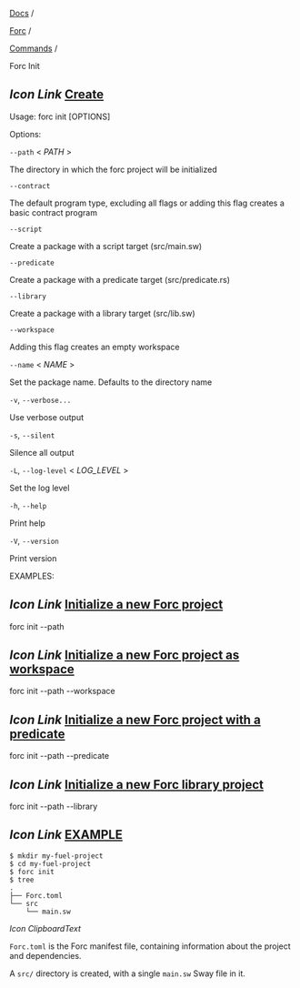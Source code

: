 [Docs](https://docs.fuel.network/) /

[Forc](https://docs.fuel.network/docs/forc/) /

[Commands](https://docs.fuel.network/docs/forc/commands/) /

Forc Init

## _Icon Link_ [Create](https://docs.fuel.network/docs/forc/commands/forc%5finit/\#forc-init)

Usage: forc init \[OPTIONS\]

Options:

`--path` < _PATH_ >

The directory in which the forc project will be initialized

`--contract`

The default program type, excluding all flags or adding this flag creates a basic contract program

`--script`

Create a package with a script target (src/main.sw)

`--predicate`

Create a package with a predicate target (src/predicate.rs)

`--library`

Create a package with a library target (src/lib.sw)

`--workspace`

Adding this flag creates an empty workspace

`--name` < _NAME_ >

Set the package name. Defaults to the directory name

`-v`, `--verbose...`

Use verbose output

`-s`, `--silent`

Silence all output

`-L`, `--log-level` < _LOG\_LEVEL_ >

Set the log level

`-h`, `--help`

Print help

`-V`, `--version`

Print version

EXAMPLES:

## _Icon Link_ [Initialize a new Forc project](https://docs.fuel.network/docs/forc/commands/forc%5finit/\#forc-init)

forc init --path

## _Icon Link_ [Initialize a new Forc project as workspace](https://docs.fuel.network/docs/forc/commands/forc%5finit/\#forc-init)

forc init --path --workspace

## _Icon Link_ [Initialize a new Forc project with a predicate](https://docs.fuel.network/docs/forc/commands/forc%5finit/\#forc-init)

forc init --path --predicate

## _Icon Link_ [Initialize a new Forc library project](https://docs.fuel.network/docs/forc/commands/forc%5finit/\#forc-init)

forc init --path --library

## _Icon Link_ [EXAMPLE](https://docs.fuel.network/docs/forc/commands/forc%5finit/\#forc-init)

```fuel_Box fuel_Box-idXKMmm-css
$ mkdir my-fuel-project
$ cd my-fuel-project
$ forc init
$ tree
.
├── Forc.toml
└── src
    └── main.sw

```

_Icon ClipboardText_

`Forc.toml` is the Forc manifest file, containing information about the project and dependencies.

A `src/` directory is created, with a single `main.sw` Sway file in it.